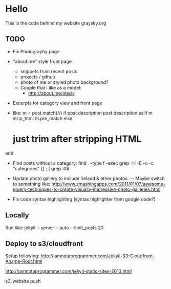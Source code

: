 # Hello

This is the code behind my website graysky.org

## TODO
- Fix Photography page

- "about.me" style front page
	- snippets from recent posts
	- projects / github
	- photo of me or styled photo background?
	- Couple that I like as a model:
		- http://about.me/alexis
- Excerpts for category view and front page
- like:
m = post.match(/<!--SNIPPET-->/)
if post.description
	post.description
eslif m
  strip_html m.pre_match
else
  # just trim after stripping HTML
end

- Find posts without a category:
find .  -type f -exec  grep  -H -E -o -c  "categories"  {} \; | grep :0\$

- Update photo gallery to include Ireland & other photos.
-- Maybe switch to something like: http://www.smashingapps.com/2011/01/07/awesome-jquery-techniques-to-create-visually-impressive-photo-galleries.html

- Fix code syntax highlighting (syntax highlighter from google code?)

## Locally

Run like: jekyll --server --auto --limit_posts 20

## Deploy to s3/cloudfront

Setup following: http://iamnotaprogrammer.com/Jekyll-S3-Cloudfront-Aname-Root.html

http://iamnotaprogrammer.com/jekyll-static-sites-2013.html

s3_website push
